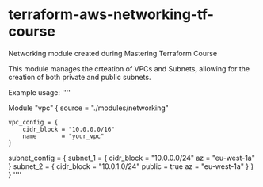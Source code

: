 # terraform-aws-networking-tf-course
Networking module created during Mastering Terraform Course

This module manages the crteation of VPCs and Subnets, allowing for the creation of both private and public subnets.

Example usage:
''''

Module "vpc" {
    source = "./modules/networking"

    vpc_config = {
        cidr_block = "10.0.0.0/16"
        name       = "your_vpc"
    }

subnet_config = {
    subnet_1 = {
      cidr_block = "10.0.0.0/24"
      az         = "eu-west-1a"
    }
    subnet_2 = {
      cidr_block = "10.0.1.0/24"
      public     = true
      az         = "eu-west-1a"
    }
  }
}
''''